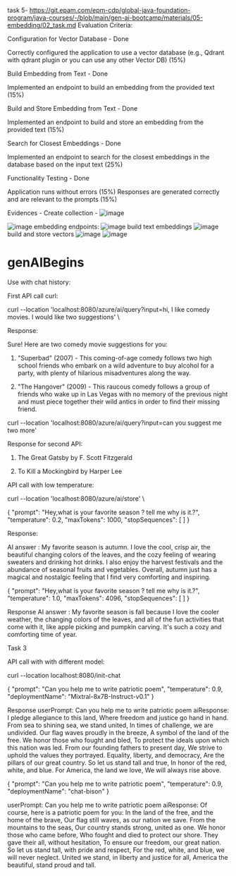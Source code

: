task 5- https://git.epam.com/epm-cdp/global-java-foundation-program/java-courses/-/blob/main/gen-ai-bootcamp/materials/05-embedding/02_task.md
Evaluation Criteria:

Configuration for Vector Database - Done


Correctly configured the application to use a vector database (e.g., Qdrant with qdrant plugin or you can use any other Vector DB) (15%)


Build Embedding from Text - Done


Implemented an endpoint to build an embedding from the provided text (15%)


Build and Store Embedding from Text - Done


Implemented an endpoint to build and store an embedding from the provided text (15%)


Search for Closest Embeddings - Done


Implemented an endpoint to search for the closest embeddings in the database based on the input text (25%)


Functionality Testing - Done


Application runs without errors (15%)
Responses are generated correctly and are relevant to the prompts (15%)

Evidences - Create collection -
![image](https://github.com/user-attachments/assets/7ca7a6df-1871-4905-964c-48ddc45ca6e1)

![image](https://github.com/user-attachments/assets/e99689d4-31ab-4f55-b32b-5738abd9a6dc)
embedding endpoints:
![image](https://github.com/user-attachments/assets/4900f80c-28ee-4205-acd7-d9463ffee8ef)
build text embeddings
![image](https://github.com/user-attachments/assets/4210b665-f7b1-4036-9072-3736516d2a2a)
build and store vectors
![image](https://github.com/user-attachments/assets/6d010487-24c1-4181-b347-9b012908fa15)
![image](https://github.com/user-attachments/assets/58ee7f9e-6442-46ac-b454-08778a0da1a8)





































# genAIBegins
Use with chat history:

First API call curl:

curl --location 'localhost:8080/azure/ai/query?input=hi, I like comedy movies. I would like two suggestions' \

Response:

Sure! Here are two comedy movie suggestions for you:

1. "Superbad" (2007) - This coming-of-age comedy follows two high school friends who embark on a wild adventure to buy alcohol for a party, with plenty of hilarious misadventures along the way.

2. "The Hangover" (2009) - This raucous comedy follows a group of friends who wake up in Las Vegas with no memory of the previous night and must piece together their wild antics in order to find their missing friend.

curl --location 'localhost:8080/azure/ai/query?input=can you suggest me two more'

Response for second API:

1. The Great Gatsby by F. Scott Fitzgerald

2. To Kill a Mockingbird by Harper Lee

API call with low temperature:

curl --location 'localhost:8080/azure/ai/store' \

{
"prompt": "Hey,what is your favorite season ? tell me why is it.?",
"temperature": 0.2,
"maxTokens": 1000,
"stopSequences": [
]
}

Response:

AI answer : My favorite season is autumn. I love the cool, crisp air, 
the beautiful changing colors of the leaves, and the cozy feeling of wearing sweaters and drinking hot drinks. 
I also enjoy the harvest festivals and the abundance of seasonal fruits and vegetables. Overall, autumn just has a magical 
and nostalgic feeling that I find very comforting and inspiring.


{
"prompt": "Hey,what is your favorite season ? tell me why is it.?",
"temperature": 1.0,
"maxTokens": 4096,
"stopSequences": [
]
}

Response
AI answer : My favorite season is fall because I love the cooler weather, the changing colors of the leaves, 
and all of the fun activities that come with it, like apple picking and pumpkin carving. 
It's such a cozy and comforting time of year.

Task 3

API call with with different model:

curl --location localhost:8080/init-chat

{
"prompt": "Can you help me to write patriotic poem",
"temperature": 0.9,
"deploymentName": "Mixtral-8x7B-Instruct-v0.1"
}

Response
userPrompt:	Can you help me to write patriotic poem
aiResponse:	I pledge allegiance to this land, Where freedom and justice go hand in hand. From sea to shining sea, 
we stand united, In times of challenge, we are undivided. Our flag waves proudly in the breeze, A symbol of the land of the free. 
We honor those who fought and bled, To protect the ideals upon which this nation was led. From our founding fathers to present day, 
We strive to uphold the values they portrayed. Equality, liberty, and democracy, Are the pillars of our great country. 
So let us stand tall and true, In honor of the red, white, and blue. For America, the land we love, We will always rise above.

{
"prompt": "Can you help me to write patriotic poem",
"temperature": 0.9,
"deploymentName": "chat-bison"
}

userPrompt:	Can you help me to write patriotic poem
aiResponse:	Of course, here is a patriotic poem for you: In the land of the free, and the home of the brave, Our flag still waves,
as our nation we save. From the mountains to the seas, Our country stands strong, united as one. We honor those who came before, 
Who fought and died to protect our shore. They gave their all, without hesitation, To ensure our freedom, our great nation. 
So let us stand tall, with pride and respect, For the red, white, and blue, we will never neglect. United we stand, in liberty and
justice for all, America the beautiful, stand proud and tall.
